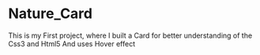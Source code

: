 # Nature_Card
This is my First project, where I built a Card for better understanding of the Css3  and Html5
And uses Hover effect
